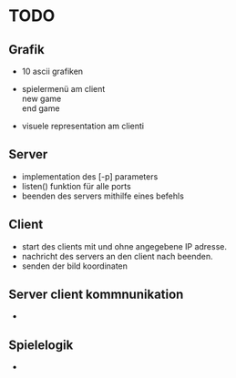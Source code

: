 # TODO

## Grafik 
* 10 ascii grafiken
* spielermenü am client   
     new game   
     end game 

* visuele representation am clienti

## Server
* implementation des [-p] parameters 
* listen() funktion für alle ports
* beenden des servers mithilfe eines befehls

## Client
* start des clients mit und ohne angegebene IP adresse. 
* nachricht des servers an den client nach beenden.  
* senden der bild koordinaten  


## Server client kommnunikation
* 

## Spielelogik
* 
